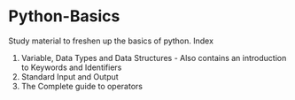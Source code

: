 # Python-Basics
Study material to freshen up the basics of python.
Index
1. Variable, Data Types and Data Structures - Also contains an introduction to Keywords and Identifiers
2. Standard Input and Output
3. The Complete guide to operators
